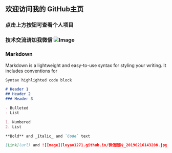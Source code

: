 ## 欢迎访问我的 GitHub主页 

### 点击上方按钮可查看个人项目

### 技术交流请加我微信 ![Image](src)

### Markdown

Markdown is a lightweight and easy-to-use syntax for styling your writing. It includes conventions for

```markdown
Syntax highlighted code block

# Header 1
## Header 2
### Header 3

- Bulleted
- List

1. Numbered
2. List

**Bold** and _Italic_ and `Code` text

[Link](url) and ![Image](luyao1271.github.io/微信图片_20190216143208.jpg)
```

